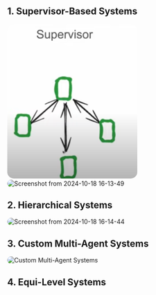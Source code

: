 ## 1. Supervisor-Based Systems
  <img src="supervisor-based.png" alt="Supervisor-Based Systems" width="300" style="border-radius: 15px;">
  <img src="https://github.com/user-attachments/assets/e8f8963a-db6d-4cb8-9c65-ba27ea761626" alt="Screenshot from 2024-10-18 16-13-49" width="300" style="border-radius: 15px;">
  
## 2. Hierarchical Systems
  <img src="https://github.com/user-attachments/assets/d81b79ea-35b7-4c68-a443-5f112384a8ee" alt="Screenshot from 2024-10-18 16-14-44" width="300" style="border-radius: 15px;">

## 3. Custom Multi-Agent Systems
  <img src="https://github.com/user-attachments/assets/0eca9e95-6f77-41c8-89bc-3a3efefb3f65" alt="Custom Multi-Agent Systems" width="300" style="border-radius: 15px;">

## 4. Equi-Level Systems
  <!-- Add your image here similarly -->
